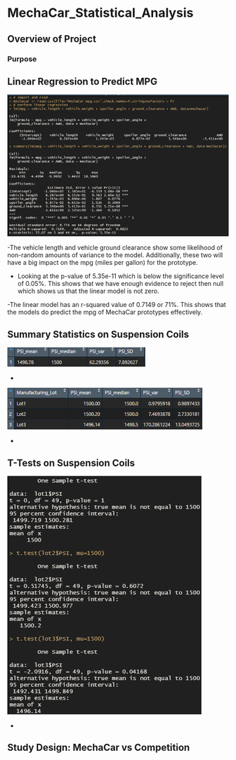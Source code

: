 # MechaCar_Statistical_Analysis

## Overview of Project

### Purpose

## Linear Regression to Predict MPG

![Dev 1 - Linear Regression to Predict](https://github.com/Robeliom15/MechaCar_Statistical_Analysis/blob/main/Images/Dev%201%20-%20Linear%20Regression%20to%20Predict%20MPG.png?raw=true)

-The vehicle length and vehicle ground clearance show some likelihood of non-random amounts of variance to the model. Additionally, these two will have a big impact on the mpg (miles per gallon) for the prototype. 

- Looking at the p-value of 5.35e-11 which is below the significance level of 0.05%. This shows that we have enough evidence to reject then null which shows us that the linear model is not zero. 

-The linear model has an r-squared value of 0.7149 or 71%. This shows that the models do predict the mpg of MechaCar prototypes effectively.

## Summary Statistics on Suspension Coils

![Dev 2-1 - Total_sum](https://github.com/Robeliom15/MechaCar_Statistical_Analysis/blob/main/Images/Dev%202-1%20-%20Total_sum.png?raw=true)

-

![Dev 2-1 - Lot Sum](https://github.com/Robeliom15/MechaCar_Statistical_Analysis/blob/main/Images/Dev%202-1%20-%20Lot%20Sum.png?raw=true)

- 


## T-Tests on Suspension Coils

![Dev 3 - T-Tests on Suspension Coils](https://github.com/Robeliom15/MechaCar_Statistical_Analysis/blob/main/Images/Dev%203%20-%20T-Tests%20on%20Suspension%20Coils.png?raw=true)

-

## Study Design: MechaCar vs Competition

